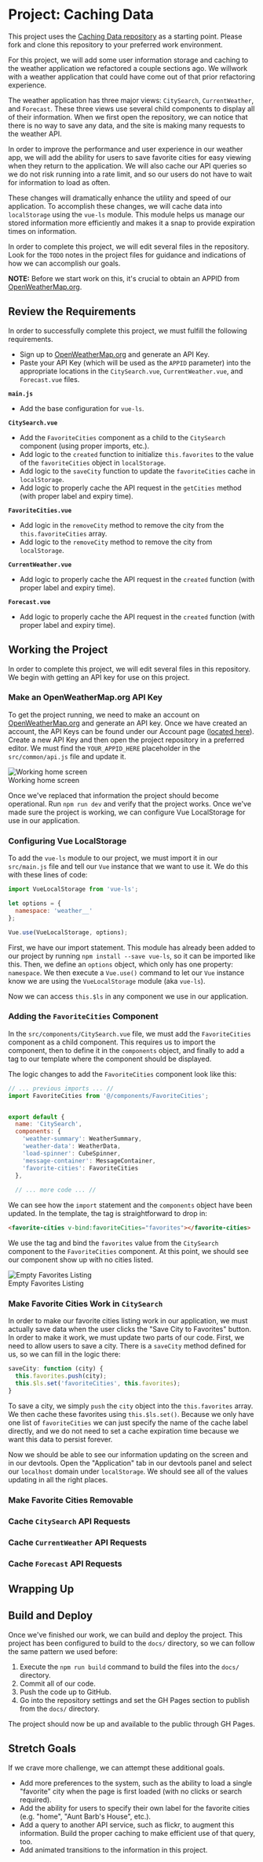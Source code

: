 # Project: Caching Data
This project uses the [Caching Data repository](https://github.com/suwebdev/wats4000-caching-data) as a starting point. Please fork and clone this repository to your preferred work environment.

For this project, we will add some user information storage and caching to the weather application we refactored a couple sections ago. We willwork with a weather application that could have come out of that prior refactoring experience.

The weather application has three major views: `CitySearch`, `CurrentWeather`,
and `Forecast`. These three views use several child components to display all of
their information. When we first open the repository, we can notice that there is
no way to save any data, and the site is making many requests to the weather API.

In order to improve the performance and user experience in our weather app, we
will add the ability for users to save favorite cities for easy viewing when
they return to the application. We will also cache our API queries so we do not
risk running into a rate limit, and so our users do not have to wait for
information to load as often.

These changes will dramatically enhance the utility and speed of our application.
To accomplish these changes, we will cache data into `localStorage` using the
`vue-ls` module. This module helps us manage our stored information more
efficiently and makes it a snap to provide expiration times on information.

In order to complete this project, we will edit several files in the repository.
Look for the `TODO` notes in the project files for guidance and indications of how we can accomplish
our goals.

**NOTE:** Before we start work on this, it's crucial to obtain an APPID from [OpenWeatherMap.org](http://openweathermap.org).

## Review the Requirements
In order to successfully complete this project, we must fulfill the following requirements.

* Sign up to [OpenWeatherMap.org](https://openweathermap.org/) and generate an API Key.
* Paste your API Key (which will be used as the `APPID` parameter) into the appropriate locations in the `CitySearch.vue`, `CurrentWeather.vue`, and `Forecast.vue` files.

**`main.js`**
* Add the base configuration for `vue-ls`.

**`CitySearch.vue`**
* Add the `FavoriteCities` component as a child to the `CitySearch` component (using proper imports, etc.).
* Add logic to the `created` function to initialize `this.favorites` to the value of the `favoriteCities` object in `localStorage`.
* Add logic to the `saveCity` function to update the `favoriteCities` cache in `localStorage`.
* Add logic to properly cache the API request in the `getCities` method (with proper label and expiry time).

**`FavoriteCities.vue`**
* Add logic in the `removeCity` method to remove the city from the `this.favoriteCities` array.
* Add logic to the `removeCity` method to remove the city from `localStorage`.

**`CurrentWeather.vue`**
* Add logic to properly cache the API request in the `created` function (with proper label and expiry time).

**`Forecast.vue`**
* Add logic to properly cache the API request in the `created` function (with proper label and expiry time).

## Working the Project
In order to complete this project, we will edit several files in this repository. We begin with getting an API key for use on this project.

### Make an OpenWeatherMap.org API Key
To get the project running, we need to make an account on [OpenWeatherMap.org](https://openweathermap.org/) and generate an API key. Once we have created an account, the API Keys can be found under our Account page ([located here](https://home.openweathermap.org/api_keys)). Create a new API Key and then open the project repository in a preferred editor. We must find the `YOUR_APPID_HERE` placeholder in the `src/common/api.js` file and update it.

![Working home screen](/img/project11-home1.png)
<br>Working home screen

Once we've replaced that information the project should become operational. Run `npm run dev` and verify that the project works. Once we've made sure the project is working, we can configure Vue LocalStorage for use in our application.

### Configuring Vue LocalStorage
To add the `vue-ls` module to our project, we must import it in our `src/main.js` file and tell our `Vue` instance that we want to use it. We do this with these lines of code:

```js
import VueLocalStorage from 'vue-ls';

let options = {
  namespace: 'weather__'
};

Vue.use(VueLocalStorage, options);
```
First, we have our import statement. This module has already been added to our project by running `npm install --save vue-ls`, so it can be imported like this. Then, we define an `options` object, which only has one property: `namespace`. We then execute a `Vue.use()` command to let our `Vue` instance know we are using the `VueLocalStorage` module (aka `vue-ls`).

Now we can access `this.$ls` in any component we use in our application. 

### Adding the `FavoriteCities` Component
In the `src/components/CitySearch.vue` file, we must add the `FavoriteCities` component as a child component. This requires us to import the component, then to define it in the `components` object, and finally to add a tag to our template where the component should be displayed.

The logic changes to add the `FavoriteCities` component look like this:

```js
// ... previous imports ... //
import FavoriteCities from '@/components/FavoriteCities';


export default {
  name: 'CitySearch',
  components: {
    'weather-summary': WeatherSummary,
    'weather-data': WeatherData,
    'load-spinner': CubeSpinner,
    'message-container': MessageContainer,
    'favorite-cities': FavoriteCities
  },
  
  // ... more code ... //
```
We can see how the `import` statement and the `components` object have been updated. In the template, the tag is straightforward to drop in:

```html
<favorite-cities v-bind:favoriteCities="favorites"></favorite-cities>
```
We use the tag and bind the `favorites` value from the `CitySearch` component to the `FavoriteCities` component. At this point, we should see our component show up with no cities listed.

![Empty Favorites Listing](/img/project13-empty_favorites.png)
<br>Empty Favorites Listing

### Make Favorite Cities Work in `CitySearch`
In order to make our favorite cities listing work in our application, we must actually save data when the user clicks the "Save City to Favorites" button. In order to make it work, we must update two parts of our code. First, we need to allow users to save a city. There is a `saveCity` method defined for us, so we can fill in the logic there:

```js
saveCity: function (city) {
  this.favorites.push(city);
  this.$ls.set('favoriteCities', this.favorites);
}
```
To save a city, we simply `push` the `city` object into the `this.favorites` array. We then cache these favorites using `this.$ls.set()`. Because we only have one list of `favoriteCities` we can just specify the name of the cache label directly, and we do not need to set a cache expiration time because we want this data to persist forever.

Now we should be able to see our information updating on the screen and in our devtools. Open the "Application" tab in our devtools panel and select our `localhost` domain under `localStorage`. We should see all of the values updating in all the right places. 

### Make Favorite Cities Removable

### Cache `CitySearch` API Requests

### Cache `CurrentWeather` API Requests

### Cache `Forecast` API Requests

## Wrapping Up

## Build and Deploy
Once we've finished our work, we can build and deploy the project. This project has been configured to build to the `docs/` directory, so we can follow the same pattern we used before:

1. Execute the `npm run build` command to build the files into the `docs/` directory.
2. Commit all of our code.
3. Push the code up to GitHub.
4. Go into the repository settings and set the GH Pages section to publish from the `docs/` directory.

The project should now be up and available to the public through GH Pages.

## Stretch Goals
If we crave more challenge, we can attempt these additional goals.

* Add more preferences to the system, such as the ability to load a single "favorite" city when the page is first loaded (with no clicks or search required).
* Add the ability for users to specify their own label for the favorite cities (e.g. "home", "Aunt Barb's House", etc.).
* Add a query to another API service, such as flickr, to augment this information. Build the proper caching to make efficient use of that query, too.
* Add animated transitions to the information in this project.






